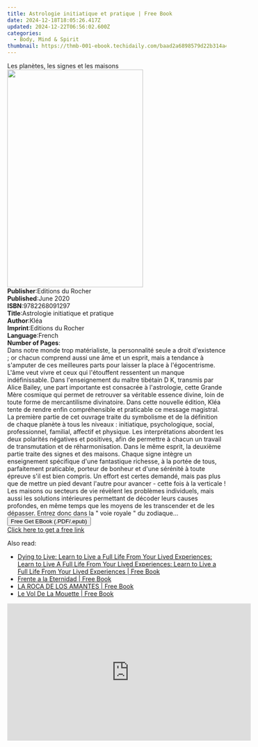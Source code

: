 ```yaml
---
title: Astrologie initiatique et pratique | Free Book
date: 2024-12-18T18:05:26.417Z
updated: 2024-12-22T06:56:02.600Z
categories:
  - Body, Mind & Spirit
thumbnail: https://thmb-001-ebook.techidaily.com/baad2a6898579d22b314a48c702365fa65f786993ca895f7c3dd760e23406e4e.jpg
---
```

<main id="book-container">
  <div class="flex flex-col">
    <div class="book-brief flex-1 py-6 px-4 sm:p-6 md:py-10 md:px-8">
      <!-- brief-->
      <div class="book-brief-main">Les planètes, les signes et les maisons</div>
    </div>
    <div
      class="book-meta-info flex-1 grid gap-4 col-start-1 col-end-3 row-start-1 sm:mb-6 sm:grid-cols-4 lg:gap-6 lg:col-start-2 lg:row-end-6 lg:row-span-6 lg:mb-0"
    >
      <div
        class="book-meta-info-left place-content-center mt-4 p-4 text-sm leading-6 col-start-2 col-span-2 dark:text-slate-400"
      >
        <img
          class="w-full h-500 object-cover rounded-lg sm:h-255 sm:col-span-2 lg:col-span-full"
          src="https://img-001-ebook.techidaily.com/dc2982e1bdf2b2710224136073548d69566e413633d11d4ddef5925d2bcd1068.jpg"
          alt=""
          width="312"
          height="500"
        />
      </div>
      <div
        class="book-meta-info-right mt-2 col-start-1 row-start-2 col-span-3 self-center"
      >
        <!-- meta data  -->
        <div class="flex flex-col px-4 md:px-8">
          <div class="flex-1">
            <strong>Publisher</strong>:<span class="px-2"
              >Editions du Rocher</span
            >
          </div>
          <div class="flex-1">
            <strong>Published</strong>:<span class="px-2">June 2020</span>
          </div>
          <div class="flex-1">
            <strong>ISBN</strong>:<span class="px-2">9782268091297</span>
          </div>
          <div class="flex-1">
            <strong>Title</strong>:<span class="px-2"
              >Astrologie initiatique et pratique</span
            >
          </div>
          <div class="flex-1">
            <strong>Author</strong>:<span class="px-2">Kléa</span>
          </div>
          <div class="flex-1">
            <strong>Imprint</strong>:<span class="px-2"
              >Editions du Rocher</span
            >
          </div>
          <div class="flex-1">
            <strong>Language</strong>:<span class="px-2">French</span>
          </div>
          <div class="flex-1">
            <strong>Number of Pages</strong>:<span class="px-2"></span>
          </div>
        </div>
      </div>
    </div>
    <div class="book-description flex-1 py-6 px-4 sm:p-6 md:py-10 md:px-8">
      <div class="book-description-main">
        <div accordion-content="" id="description">
          Dans notre monde trop matérialiste, la personnalité seule a droit
          d'existence ; or chacun comprend aussi une âme et un esprit, mais a
          tendance à s'amputer de ces meilleures parts pour laisser la place à
          l'égocentrisme. L'âme veut vivre et ceux qui l'étouffent ressentent un
          manque indéfinissable. Dans l'enseignement du maître tibétain D K,
          transmis par Alice Bailey, une part importante est consacrée à
          l'astrologie, cette Grande Mère cosmique qui permet de retrouver sa
          véritable essence divine, loin de toute forme de mercantilisme
          divinatoire. Dans cette nouvelle édition, Kléa tente de rendre enfin
          compréhensible et praticable ce message magistral. La première partie
          de cet ouvrage traite du symbolisme et de la définition de chaque
          planète à tous les niveaux : initiatique, psychologique, social,
          professionnel, familial, affectif et physique. Les interprétations
          abordent les deux polarités négatives et positives, afin de permettre
          à chacun un travail de transmutation et de réharmonisation. Dans le
          même esprit, la deuxième partie traite des signes et des maisons.
          Chaque signe intègre un enseignement spécifique d'une fantastique
          richesse, à la portée de tous, parfaitement praticable, porteur de
          bonheur et d'une sérénité à toute épreuve s'il est bien compris. Un
          effort est certes demandé, mais pas plus que de mettre un pied devant
          l'autre pour avancer - cette fois à la verticale ! Les maisons ou
          secteurs de vie révèlent les problèmes individuels, mais aussi les
          solutions intérieures permettant de décoder leurs causes profondes, en
          même temps que les moyens de les transcender et de les dépasser.
          Entrez donc dans la " voie royale " du zodiaque...
        </div>
        <div class="accordion-fader"></div>
      </div>
    </div>
    <div class="book-excerpts flex-1 py-6 px-4 sm:p-6 md:py-10 md:px-8"></div>
    <div
      class="book-about-author flex-1 py-6 px-4 sm:p-6 md:py-10 md:px-8"
    ></div>
    <div class="book-free-get flex-1 py-6 px-4 sm:p-6 md:py-10 md:px-8">
      <button
        id="btn-free-get"
        class="bg-blue-500 hover:bg-blue-700 text-white font-bold py-2 px-4 rounded"
      >
        Free Get EBook (.PDF/.epub)
      </button>
      <div id="countdown-display" class="px-2 text-lg mt-2"></div>
      <a
        id="free-link"
        class="hidden bg-blue-500 hover:bg-blue-700 text-white font-bold py-2 px-4 rounded"
        href="https://www.ebooks.com/en-us/book/95760760/astrologie-initiatique-et-pratique/kl-a/"
        target="_blank"
        >Click here to get a free link</a
      >
    </div>
    <script>
      let countdownTime = 0;
      let countdownInterval = null;
      document
        .getElementById('btn-free-get')
        .addEventListener('click', startCountdown);
      function startCountdown() {
        countdownTime = new Date().getTime() + 60000 * 3;
        countdownInterval = setInterval(updateCountdown, 1000);
        document.getElementById('btn-free-get').disabled = true;
        document
          .getElementById('btn-free-get')
          .classList.add('bg-gray-500', 'cursor-not-allowed');
      }
      function updateCountdown() {
        let currentTime = new Date().getTime();
        let timeLeft = countdownTime - currentTime;
        let secondsLeft = Math.floor(timeLeft / 1000);
        document.getElementById('countdown-display').innerHTML =
          `Remaining time: ${secondsLeft} seconds.`;
        if (secondsLeft <= 0) {
          clearInterval(countdownInterval);
          document.getElementById('btn-free-get').classList.add('hidden');
          document.getElementById('free-link').classList.remove('hidden');
          document.getElementById('countdown-display').innerHTML = '';
        }
      }
    </script>
  </div>
</main>

<ins class="adsbygoogle"
      style="display:block"
      data-ad-client="ca-pub-7571918770474297"
      data-ad-slot="8358498916"
      data-ad-format="auto"
      data-full-width-responsive="true"></ins>
    

<span class="atpl-alsoreadstyle">Also read:</span>
<div><ul>
<li><a href="https://novels-ebooks.techidaily.com/211010393-9780968676295-dying-to-live-learn-to-live-a-full-life-from-your-lived-experiences-learn-to-live-a-full-life-from-your-lived-experiences-learn-to-live-a-full-life-from-your-li/"><u>Dying to Live: Learn to Live a Full Life From Your Lived Experiences: Learn to Live A Full Life From Your Lived Experiences: Learn to Live a Full Life From Your Lived Experiences | Free Book</u></a></li>
<li><a href="https://novels-ebooks.techidaily.com/211010333-9781088234891-frente-a-la-eternidad/"><u>Frente a la Eternidad | Free Book</u></a></li>
<li><a href="https://novels-ebooks.techidaily.com/211010337-9781088257388-la-roca-de-los-amantes/"><u>LA ROCA DE LOS AMANTES | Free Book</u></a></li>
<li><a href="https://novels-ebooks.techidaily.com/211010384-9781088240625-le-vol-de-la-mouette/"><u>Le Vol De La Mouette | Free Book</u></a></li>
</ul></div>

<!-- affiliate ads begin -->
<iframe width="560" height="315" src="https://www.youtube.com/embed/xg3PHS_Ee80?si=fE_iGIqHjKvWFIN3" title="YouTube video player" frameborder="0" allow="accelerometer; autoplay; clipboard-write; encrypted-media; gyroscope; picture-in-picture; web-share" referrerpolicy="strict-origin-when-cross-origin" allowfullscreen></iframe>
<!-- affiliate ads end -->

